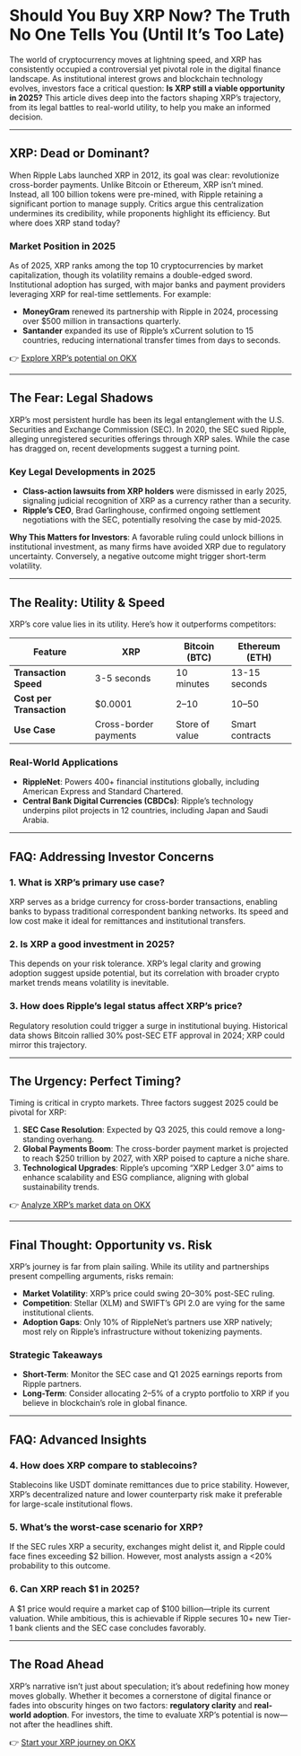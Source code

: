# Should You Buy XRP Now? The Truth No One Tells You (Until It’s Too Late)

The world of cryptocurrency moves at lightning speed, and XRP has consistently occupied a controversial yet pivotal role in the digital finance landscape. As institutional interest grows and blockchain technology evolves, investors face a critical question: **Is XRP still a viable opportunity in 2025?** This article dives deep into the factors shaping XRP’s trajectory, from its legal battles to real-world utility, to help you make an informed decision.

---

## XRP: Dead or Dominant?

When Ripple Labs launched XRP in 2012, its goal was clear: revolutionize cross-border payments. Unlike Bitcoin or Ethereum, XRP isn’t mined. Instead, all 100 billion tokens were pre-mined, with Ripple retaining a significant portion to manage supply. Critics argue this centralization undermines its credibility, while proponents highlight its efficiency. But where does XRP stand today?

### Market Position in 2025
As of 2025, XRP ranks among the top 10 cryptocurrencies by market capitalization, though its volatility remains a double-edged sword. Institutional adoption has surged, with major banks and payment providers leveraging XRP for real-time settlements. For example:
- **MoneyGram** renewed its partnership with Ripple in 2024, processing over $500 million in transactions quarterly.
- **Santander** expanded its use of Ripple’s xCurrent solution to 15 countries, reducing international transfer times from days to seconds.

👉 [Explore XRP’s potential on OKX](https://bit.ly/okx-bonus)

---

## The Fear: Legal Shadows

XRP’s most persistent hurdle has been its legal entanglement with the U.S. Securities and Exchange Commission (SEC). In 2020, the SEC sued Ripple, alleging unregistered securities offerings through XRP sales. While the case has dragged on, recent developments suggest a turning point.

### Key Legal Developments in 2025
- **Class-action lawsuits from XRP holders** were dismissed in early 2025, signaling judicial recognition of XRP as a currency rather than a security.
- **Ripple’s CEO**, Brad Garlinghouse, confirmed ongoing settlement negotiations with the SEC, potentially resolving the case by mid-2025.

**Why This Matters for Investors**: A favorable ruling could unlock billions in institutional investment, as many firms have avoided XRP due to regulatory uncertainty. Conversely, a negative outcome might trigger short-term volatility.

---

## The Reality: Utility & Speed

XRP’s core value lies in its utility. Here’s how it outperforms competitors:

| Feature              | XRP                  | Bitcoin (BTC)       | Ethereum (ETH)      |
|-----------------------|----------------------|---------------------|---------------------|
| **Transaction Speed** | 3-5 seconds          | 10 minutes          | 13-15 seconds       |
| **Cost per Transaction** | $0.0001           | $2–$10              | $10–$50             |
| **Use Case**          | Cross-border payments| Store of value      | Smart contracts     |

### Real-World Applications
- **RippleNet**: Powers 400+ financial institutions globally, including American Express and Standard Chartered.
- **Central Bank Digital Currencies (CBDCs)**: Ripple’s technology underpins pilot projects in 12 countries, including Japan and Saudi Arabia.

---

## FAQ: Addressing Investor Concerns

### **1. What is XRP’s primary use case?**
XRP serves as a bridge currency for cross-border transactions, enabling banks to bypass traditional correspondent banking networks. Its speed and low cost make it ideal for remittances and institutional transfers.

### **2. Is XRP a good investment in 2025?**
This depends on your risk tolerance. XRP’s legal clarity and growing adoption suggest upside potential, but its correlation with broader crypto market trends means volatility is inevitable.

### **3. How does Ripple’s legal status affect XRP’s price?**
Regulatory resolution could trigger a surge in institutional buying. Historical data shows Bitcoin rallied 30% post-SEC ETF approval in 2024; XRP could mirror this trajectory.

---

## The Urgency: Perfect Timing?

Timing is critical in crypto markets. Three factors suggest 2025 could be pivotal for XRP:
1. **SEC Case Resolution**: Expected by Q3 2025, this could remove a long-standing overhang.
2. **Global Payments Boom**: The cross-border payment market is projected to reach $250 trillion by 2027, with XRP poised to capture a niche share.
3. **Technological Upgrades**: Ripple’s upcoming “XRP Ledger 3.0” aims to enhance scalability and ESG compliance, aligning with global sustainability trends.

👉 [Analyze XRP’s market data on OKX](https://bit.ly/okx-bonus)

---

## Final Thought: Opportunity vs. Risk

XRP’s journey is far from plain sailing. While its utility and partnerships present compelling arguments, risks remain:
- **Market Volatility**: XRP’s price could swing 20–30% post-SEC ruling.
- **Competition**: Stellar (XLM) and SWIFT’s GPI 2.0 are vying for the same institutional clients.
- **Adoption Gaps**: Only 10% of RippleNet’s partners use XRP natively; most rely on Ripple’s infrastructure without tokenizing payments.

### Strategic Takeaways
- **Short-Term**: Monitor the SEC case and Q1 2025 earnings reports from Ripple partners.
- **Long-Term**: Consider allocating 2–5% of a crypto portfolio to XRP if you believe in blockchain’s role in global finance.

---

## FAQ: Advanced Insights

### **4. How does XRP compare to stablecoins?**
Stablecoins like USDT dominate remittances due to price stability. However, XRP’s decentralized nature and lower counterparty risk make it preferable for large-scale institutional flows.

### **5. What’s the worst-case scenario for XRP?**
If the SEC rules XRP a security, exchanges might delist it, and Ripple could face fines exceeding $2 billion. However, most analysts assign a <20% probability to this outcome.

### **6. Can XRP reach $1 in 2025?**
A $1 price would require a market cap of $100 billion—triple its current valuation. While ambitious, this is achievable if Ripple secures 10+ new Tier-1 bank clients and the SEC case concludes favorably.

---

## The Road Ahead

XRP’s narrative isn’t just about speculation; it’s about redefining how money moves globally. Whether it becomes a cornerstone of digital finance or fades into obscurity hinges on two factors: **regulatory clarity** and **real-world adoption**. For investors, the time to evaluate XRP’s potential is now—not after the headlines shift.

👉 [Start your XRP journey on OKX](https://bit.ly/okx-bonus)